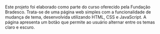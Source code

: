 Este projeto foi elaborado como parte do curso oferecido pela Fundação Bradesco. Trata-se de uma página web simples com a funcionalidade de mudança de tema, desenvolvida utilizando HTML, CSS e JavaScript. A página apresenta um botão que permite ao usuário alternar entre os temas claro e escuro.
